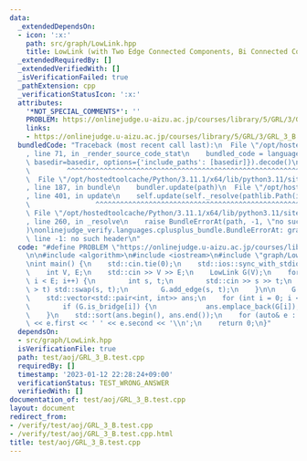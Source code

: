 ```yaml
---
data:
  _extendedDependsOn:
  - icon: ':x:'
    path: src/graph/LowLink.hpp
    title: LowLink (with Two Edge Connected Components, Bi Connected Components)
  _extendedRequiredBy: []
  _extendedVerifiedWith: []
  _isVerificationFailed: true
  _pathExtension: cpp
  _verificationStatusIcon: ':x:'
  attributes:
    '*NOT_SPECIAL_COMMENTS*': ''
    PROBLEM: https://onlinejudge.u-aizu.ac.jp/courses/library/5/GRL/3/GRL_3_B
    links:
    - https://onlinejudge.u-aizu.ac.jp/courses/library/5/GRL/3/GRL_3_B
  bundledCode: "Traceback (most recent call last):\n  File \"/opt/hostedtoolcache/Python/3.11.1/x64/lib/python3.11/site-packages/onlinejudge_verify/documentation/build.py\"\
    , line 71, in _render_source_code_stat\n    bundled_code = language.bundle(stat.path,\
    \ basedir=basedir, options={'include_paths': [basedir]}).decode()\n          \
    \         ^^^^^^^^^^^^^^^^^^^^^^^^^^^^^^^^^^^^^^^^^^^^^^^^^^^^^^^^^^^^^^^^^^^^^^^^^^^^^^^^^\n\
    \  File \"/opt/hostedtoolcache/Python/3.11.1/x64/lib/python3.11/site-packages/onlinejudge_verify/languages/cplusplus.py\"\
    , line 187, in bundle\n    bundler.update(path)\n  File \"/opt/hostedtoolcache/Python/3.11.1/x64/lib/python3.11/site-packages/onlinejudge_verify/languages/cplusplus_bundle.py\"\
    , line 401, in update\n    self.update(self._resolve(pathlib.Path(included), included_from=path))\n\
    \                ^^^^^^^^^^^^^^^^^^^^^^^^^^^^^^^^^^^^^^^^^^^^^^^^^^^^^^^^^\n \
    \ File \"/opt/hostedtoolcache/Python/3.11.1/x64/lib/python3.11/site-packages/onlinejudge_verify/languages/cplusplus_bundle.py\"\
    , line 260, in _resolve\n    raise BundleErrorAt(path, -1, \"no such header\"\
    )\nonlinejudge_verify.languages.cplusplus_bundle.BundleErrorAt: graph/LowLink.hpp:\
    \ line -1: no such header\n"
  code: "#define PROBLEM \"https://onlinejudge.u-aizu.ac.jp/courses/library/5/GRL/3/GRL_3_B\"\
    \n\n#include <algorithm>\n#include <iostream>\n#include \"graph/LowLink.hpp\"\n\
    \nint main() {\n    std::cin.tie(0);\n    std::ios::sync_with_stdio(false);\n\
    \    int V, E;\n    std::cin >> V >> E;\n    LowLink G(V);\n    for (int i = 0;\
    \ i < E; i++) {\n        int s, t;\n        std::cin >> s >> t;\n        if (s\
    \ > t) std::swap(s, t);\n        G.add_edge(s, t);\n    }\n\n    G.build();\n\
    \    std::vector<std::pair<int, int>> ans;\n    for (int i = 0; i < E; i++) {\n\
    \        if (G.is_bridge[i]) {\n            ans.emplace_back(G[i]);\n        }\n\
    \    }\n    std::sort(ans.begin(), ans.end());\n    for (auto& e : ans) std::cout\
    \ << e.first << ' ' << e.second << '\\n';\n    return 0;\n}"
  dependsOn:
  - src/graph/LowLink.hpp
  isVerificationFile: true
  path: test/aoj/GRL_3_B.test.cpp
  requiredBy: []
  timestamp: '2023-01-12 22:28:24+09:00'
  verificationStatus: TEST_WRONG_ANSWER
  verifiedWith: []
documentation_of: test/aoj/GRL_3_B.test.cpp
layout: document
redirect_from:
- /verify/test/aoj/GRL_3_B.test.cpp
- /verify/test/aoj/GRL_3_B.test.cpp.html
title: test/aoj/GRL_3_B.test.cpp
---
```

